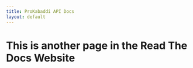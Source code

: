 ```yaml
---
title: ProKabaddi API Docs
layout: default
---
```


# This is another page in the Read The Docs Website
